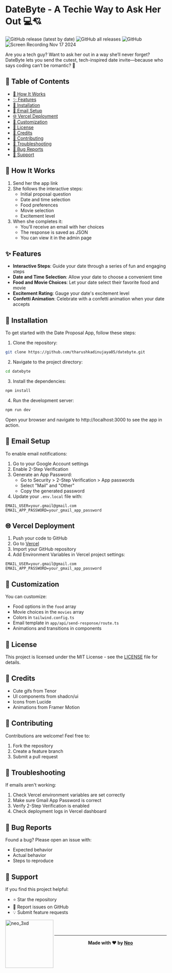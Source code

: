 # DateByte - A Techie Way to Ask Her Out 💻💘

<div align="left">

![GitHub release (latest by date)](https://img.shields.io/github/v/release/tharushkadinujaya05/datebyte)
![GitHub all releases](https://img.shields.io/github/downloads/tharushkadinujaya05/obsiai/datebyte)
![GitHub](https://img.shields.io/github/license/tharushkadinujaya05/datebyte)
![Screen Recording Nov 17 2024](https://github.com/user-attachments/assets/707f67f6-c38a-41ae-99e8-c34cfbede8fd)


Are you a tech guy? Want to ask her out in a way she’ll never forget? DateByte lets you send the cutest, tech-inspired date invite—because who says coding can’t be romantic? 🤨
</div>

## 📑 Table of Contents

- [💌 How It Works](#-how-it-works)
- [✨ Features](#-features)
- [🚀 Installation](#-installation)
- [📧 Email Setup](#-email-setup)
- [🌐 Vercel Deployment](#-vercel-deployment)
- [🎨 Customization](#-customization)
- [📄 License](#-license)
- [💖 Credits](#-credits)
- [🤝 Contributing](#-contributing)
- [🔧 Troubleshooting](#-troubleshooting)
- [🐛 Bug Reports](#-bug-reports)
- [💖 Support](#-support)

## 💌 How It Works

1. Send her the app link
2. She follows the interactive steps:
   - Initial proposal question
   - Date and time selection
   - Food preferences
   - Movie selection
   - Excitement level
3. When she completes it:
   - You'll receive an email with her choices
   - The response is saved as JSON
   - You can view it in the admin page

## ✨ Features

- **Interactive Steps**: Guide your date through a series of fun and engaging steps
- **Date and Time Selection**: Allow your date to choose a convenient time
- **Food and Movie Choices**: Let your date select their favorite food and movie
- **Excitement Rating**: Gauge your date's excitement level
- **Confetti Animation**: Celebrate with a confetti animation when your date accepts

## 🚀 Installation

To get started with the Date Proposal App, follow these steps:

1. Clone the repository:
```sh
git clone https://github.com/tharushkadinujaya05/datebyte.git
```

2. Navigate to the project directory:
```sh
cd datebyte
```

3. Install the dependencies:
```sh
npm install
```

4. Run the development server:
```sh
npm run dev
```

Open your browser and navigate to http://localhost:3000 to see the app in action.

## 📧 Email Setup

To enable email notifications:

1. Go to your Google Account settings
2. Enable 2-Step Verification
3. Generate an App Password:
   - Go to Security > 2-Step Verification > App passwords
   - Select "Mail" and "Other"
   - Copy the generated password
4. Update your `.env.local` file with:
```env
EMAIL_USER=your.gmail@gmail.com
EMAIL_APP_PASSWORD=your_gmail_app_password
```

## 🌐 Vercel Deployment

1. Push your code to GitHub
2. Go to [Vercel](https://vercel.com)
3. Import your GitHub repository
4. Add Environment Variables in Vercel project settings:
```env
EMAIL_USER=your.gmail@gmail.com
EMAIL_APP_PASSWORD=your_gmail_app_password
```

## 🎨 Customization

You can customize:
- Food options in the `food` array
- Movie choices in the `movies` array
- Colors in `tailwind.config.ts`
- Email template in `app/api/send-response/route.ts`
- Animations and transitions in components

## 📄 License

This project is licensed under the MIT License - see the [LICENSE](LICENSE) file for details.

## 💖 Credits

- Cute gifs from Tenor
- UI components from shadcn/ui
- Icons from Lucide
- Animations from Framer Motion

## 🤝 Contributing

Contributions are welcome! Feel free to:
1. Fork the repository
2. Create a feature branch
3. Submit a pull request

## 🔧 Troubleshooting

If emails aren't working:
1. Check Vercel environment variables are set correctly
2. Make sure Gmail App Password is correct
3. Verify 2-Step Verification is enabled
4. Check deployment logs in Vercel dashboard

## 🐛 Bug Reports

Found a bug? Please open an issue with:
- Expected behavior
- Actual behavior
- Steps to reproduce

## 💖 Support

If you find this project helpful:

- ⭐ Star the repository
- 🐛 Report issues on GitHub
- 💡 Submit feature requests

<p>
  <a href="https://www.buymeacoffee.com/neo_3xd">
    <img align="left" src="https://cdn.buymeacoffee.com/buttons/v2/default-yellow.png" width="150" alt="neo_3xd" />
  </a>
</p>

<br><br>

---

<div align="center">

**Made with ❤️ by [Neo](https://github.com/tharushkadinujaya05)**

</div>
